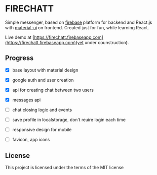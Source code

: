 # FIRECHATT

Simple messenger, based on [firebase](https://www.firebase.com/) platform for backend and React.js with [material-ui](http://www.material-ui.com/) on frontend.
Created just for fun, while learning React.

Live demo at [https://firechatt.firebaseapp.com](https://firechatt.firebaseapp.com)(yet under counstruction).

## Progress

- [x] base layout with material design
- [x] google auth and user creation
- [x] api for creating chat between two users
- [x] messages api
- [ ] chat closing logic and events
- [ ] save profile in localstorage, don't reuire login each time
- [ ] responsive design for mobile
- [ ] favicon, app icons


## License

This project is licensed under the terms of the MIT license
